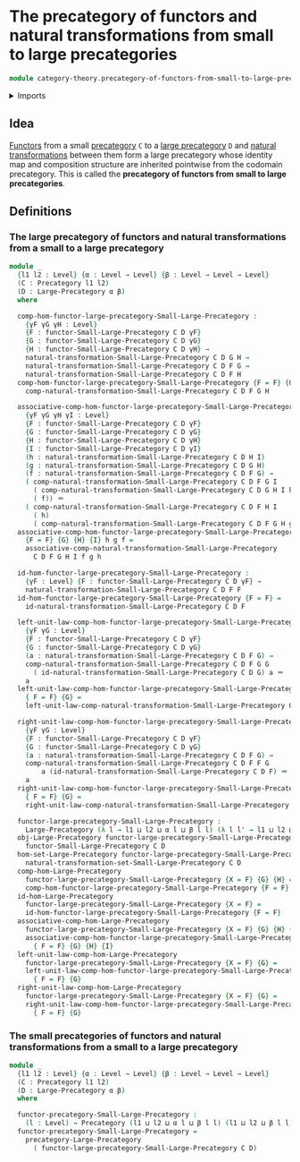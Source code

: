 # The precategory of functors and natural transformations from small to large precategories

```agda
module category-theory.precategory-of-functors-from-small-to-large-precategories where
```

<details><summary>Imports</summary>

```agda
open import category-theory.functors-from-small-to-large-precategories
open import category-theory.large-precategories
open import category-theory.natural-transformations-functors-from-small-to-large-precategories
open import category-theory.precategories

open import foundation.identity-types
open import foundation.universe-levels
```

</details>

## Idea

[Functors](category-theory.functors-from-small-to-large-precategories.md) from a
small [precategory](category-theory.precategories.md) `C` to a
[large precategory](category-theory.large-precategories.md) `D` and
[natural transformations](category-theory.natural-transformations-functors-precategories.md)
between them form a large precategory whose identity map and composition
structure are inherited pointwise from the codomain precategory. This is called
the **precategory of functors from small to large precategories**.

## Definitions

### The large precategory of functors and natural transformations from a small to a large precategory

```agda
module _
  {l1 l2 : Level} {α : Level → Level} {β : Level → Level → Level}
  (C : Precategory l1 l2)
  (D : Large-Precategory α β)
  where

  comp-hom-functor-large-precategory-Small-Large-Precategory :
    {γF γG γH : Level}
    {F : functor-Small-Large-Precategory C D γF}
    {G : functor-Small-Large-Precategory C D γG}
    {H : functor-Small-Large-Precategory C D γH} →
    natural-transformation-Small-Large-Precategory C D G H →
    natural-transformation-Small-Large-Precategory C D F G →
    natural-transformation-Small-Large-Precategory C D F H
  comp-hom-functor-large-precategory-Small-Large-Precategory {F = F} {G} {H} =
    comp-natural-transformation-Small-Large-Precategory C D F G H

  associative-comp-hom-functor-large-precategory-Small-Large-Precategory :
    {γF γG γH γI : Level}
    {F : functor-Small-Large-Precategory C D γF}
    {G : functor-Small-Large-Precategory C D γG}
    {H : functor-Small-Large-Precategory C D γH}
    {I : functor-Small-Large-Precategory C D γI}
    (h : natural-transformation-Small-Large-Precategory C D H I)
    (g : natural-transformation-Small-Large-Precategory C D G H)
    (f : natural-transformation-Small-Large-Precategory C D F G) →
    ( comp-natural-transformation-Small-Large-Precategory C D F G I
      ( comp-natural-transformation-Small-Large-Precategory C D G H I h g)
      ( f)) ＝
    ( comp-natural-transformation-Small-Large-Precategory C D F H I
      ( h)
      ( comp-natural-transformation-Small-Large-Precategory C D F G H g f))
  associative-comp-hom-functor-large-precategory-Small-Large-Precategory
    {F = F} {G} {H} {I} h g f =
    associative-comp-natural-transformation-Small-Large-Precategory
      C D F G H I f g h

  id-hom-functor-large-precategory-Small-Large-Precategory :
    {γF : Level} {F : functor-Small-Large-Precategory C D γF} →
    natural-transformation-Small-Large-Precategory C D F F
  id-hom-functor-large-precategory-Small-Large-Precategory {F = F} =
    id-natural-transformation-Small-Large-Precategory C D F

  left-unit-law-comp-hom-functor-large-precategory-Small-Large-Precategory :
    {γF γG : Level}
    {F : functor-Small-Large-Precategory C D γF}
    {G : functor-Small-Large-Precategory C D γG}
    (a : natural-transformation-Small-Large-Precategory C D F G) →
    comp-natural-transformation-Small-Large-Precategory C D F G G
      ( id-natural-transformation-Small-Large-Precategory C D G) a ＝
    a
  left-unit-law-comp-hom-functor-large-precategory-Small-Large-Precategory
    { F = F} {G} =
    left-unit-law-comp-natural-transformation-Small-Large-Precategory C D F G

  right-unit-law-comp-hom-functor-large-precategory-Small-Large-Precategory :
    {γF γG : Level}
    {F : functor-Small-Large-Precategory C D γF}
    {G : functor-Small-Large-Precategory C D γG}
    (a : natural-transformation-Small-Large-Precategory C D F G) →
    comp-natural-transformation-Small-Large-Precategory C D F F G
        a (id-natural-transformation-Small-Large-Precategory C D F) ＝
    a
  right-unit-law-comp-hom-functor-large-precategory-Small-Large-Precategory
    { F = F} {G} =
    right-unit-law-comp-natural-transformation-Small-Large-Precategory C D F G

  functor-large-precategory-Small-Large-Precategory :
    Large-Precategory (λ l → l1 ⊔ l2 ⊔ α l ⊔ β l l) (λ l l' → l1 ⊔ l2 ⊔ β l l')
  obj-Large-Precategory functor-large-precategory-Small-Large-Precategory =
    functor-Small-Large-Precategory C D
  hom-set-Large-Precategory functor-large-precategory-Small-Large-Precategory =
    natural-transformation-set-Small-Large-Precategory C D
  comp-hom-Large-Precategory
    functor-large-precategory-Small-Large-Precategory {X = F} {G} {H} =
    comp-hom-functor-large-precategory-Small-Large-Precategory {F = F} {G} {H}
  id-hom-Large-Precategory
    functor-large-precategory-Small-Large-Precategory {X = F} =
    id-hom-functor-large-precategory-Small-Large-Precategory {F = F}
  associative-comp-hom-Large-Precategory
    functor-large-precategory-Small-Large-Precategory {X = F} {G} {H} {I} =
    associative-comp-hom-functor-large-precategory-Small-Large-Precategory
      { F = F} {G} {H} {I}
  left-unit-law-comp-hom-Large-Precategory
    functor-large-precategory-Small-Large-Precategory {X = F} {G} =
    left-unit-law-comp-hom-functor-large-precategory-Small-Large-Precategory
      { F = F} {G}
  right-unit-law-comp-hom-Large-Precategory
    functor-large-precategory-Small-Large-Precategory {X = F} {G} =
    right-unit-law-comp-hom-functor-large-precategory-Small-Large-Precategory
      { F = F} {G}
```

### The small precategories of functors and natural transformations from a small to a large precategory

```agda
module _
  {l1 l2 : Level} {α : Level → Level} {β : Level → Level → Level}
  (C : Precategory l1 l2)
  (D : Large-Precategory α β)
  where

  functor-precategory-Small-Large-Precategory :
    (l : Level) → Precategory (l1 ⊔ l2 ⊔ α l ⊔ β l l) (l1 ⊔ l2 ⊔ β l l)
  functor-precategory-Small-Large-Precategory =
    precategory-Large-Precategory
      ( functor-large-precategory-Small-Large-Precategory C D)
```
